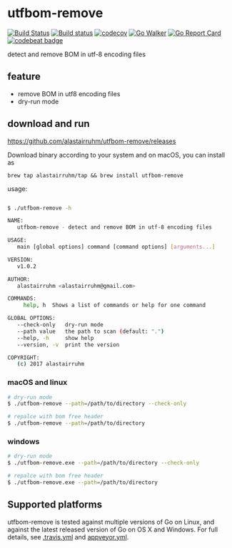 # utfbom-remove

[![Build Status](https://travis-ci.org/alastairruhm/utfbom-remove.svg?branch=master)](https://travis-ci.org/alastairruhm/utfbom-remove)
[![Build status](https://ci.appveyor.com/api/projects/status/6lor56a2339hd8we?svg=true&passingText=windows%20build%20pass)](https://ci.appveyor.com/project/alastairruhm/utfbom-remove)
[![codecov](https://codecov.io/gh/alastairruhm/utfbom-remove/branch/master/graph/badge.svg)](https://codecov.io/gh/alastairruhm/utfbom-remove)
[![Go Walker](https://gowalker.org/api/v1/badge)](https://gowalker.org/github.com/alastairruhm/utfbom-remove)
[![Go Report Card](https://goreportcard.com/badge/github.com/alastairruhm/utfbom-remove)](https://goreportcard.com/report/github.com/alastairruhm/utfbom-remove)
[![codebeat badge](https://codebeat.co/badges/dcefcf89-de89-4d8a-adfb-b542b025c067)](https://codebeat.co/projects/github-com-alastairruhm-utfbom-remove-master)

detect and remove BOM in utf-8 encoding files


## feature

* remove BOM in utf8 encoding files
* dry-run mode

## download and run

https://github.com/alastairruhm/utfbom-remove/releases

Download binary according to your system and on macOS, you can install as 

```
brew tap alastairruhm/tap && brew install utfbom-remove
```

usage:

```bash

$ ./utfbom-remove -h

NAME:
   utfbom-remove - detect and remove BOM in utf-8 encoding files

USAGE:
   main [global options] command [command options] [arguments...]

VERSION:
   v1.0.2

AUTHOR:
   alastairruhm <alastairruhm@gmail.com>

COMMANDS:
     help, h  Shows a list of commands or help for one command

GLOBAL OPTIONS:
   --check-only   dry-run mode
   --path value   the path to scan (default: ".")
   --help, -h     show help
   --version, -v  print the version

COPYRIGHT:
   (c) 2017 alastairruhm
```

### macOS and linux

```bash
# dry-run mode
$ ./utfbom-remove --path=/path/to/directory --check-only

# repalce with bom free header
$ ./utfbom-remove --path=/path/to/directory
```

### windows

```bash
# dry-run mode
$ ./utfbom-remove.exe --path=/path/to/directory --check-only

# repalce with bom free header
$ ./utfbom-remove.exe --path=/path/to/directory
```


## Supported platforms

utfbom-remove is tested against multiple versions of Go on Linux, and against the latest released version of Go on OS X and Windows. For full details, see [.travis.yml](./.travis.yml) and [appveyor.yml](./appveyor.yml).